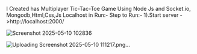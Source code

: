 I Created has Multiplayer Tic-Tac-Toe Game Using Node Js and Socket.io, Mongodb,Html,Css,Js
Localhost in Run:-
Step to Run:-
1).Start server
->http://localhost:2000/

![Screenshot 2025-05-10 102836](https://github.com/user-attachments/assets/c5d14e70-4ac4-4bc4-bf58-54f61f47ea22)






![Uploading Screenshot 2025-05-10 111217.png…]()
